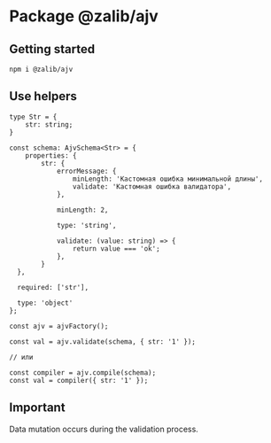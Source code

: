 # Package @zalib/ajv

## Getting started

```
npm i @zalib/ajv
```

## Use helpers

```
type Str = {
    str: string;
}

const schema: AjvSchema<Str> = {
    properties: {
        str: {
            errorMessage: {
                minLength: 'Кастомная ошибка минимальной длины',
                validate: 'Кастомная ошибка валидатора',
            },

            minLength: 2,
  
            type: 'string',
  
            validate: (value: string) => {
                return value === 'ok';
            },
        }
  },

  required: ['str'],

  type: 'object'
};

const ajv = ajvFactory();
  
const val = ajv.validate(schema, { str: '1' });

// или

const compiler = ajv.compile(schema);
const val = compiler({ str: '1' });
```

## Important

Data mutation occurs during the validation process.
